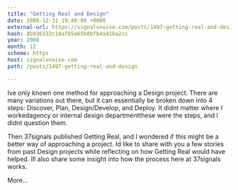 ```yaml
---
title: "Getting Real and Design"
date: 2008-12-31 19:48:00 +0000
external-url: https://signalvnoise.com/posts/1497-getting-real-and-design
hash: 8b936332c14af85a65b8bfb4a41ba2cc
year: 2008
month: 12
scheme: https
host: signalvnoise.com
path: /posts/1497-getting-real-and-design

---
```


Ive only known one method for approaching a Design project. There are many variations out there, but it can essentially be broken down into 4 steps: Discover, Plan, Design/Develop, and Deploy. It didnt matter where I workedagency or internal design departmentthese were the steps, and I didnt question them.



Then 37signals published Getting Real, and I wondered if this might be a better way of approaching a project. Id like to share with you a few stories from past Design projects while reflecting on how Getting Real would have helped. Ill also share some insight into how the process here at 37signals works.

More...
